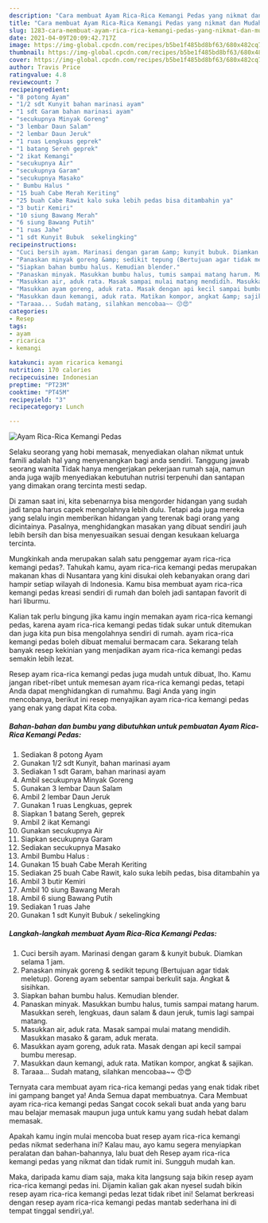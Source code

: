 ```yaml
---
description: "Cara membuat Ayam Rica-Rica Kemangi Pedas yang nikmat dan Mudah Dibuat"
title: "Cara membuat Ayam Rica-Rica Kemangi Pedas yang nikmat dan Mudah Dibuat"
slug: 1283-cara-membuat-ayam-rica-rica-kemangi-pedas-yang-nikmat-dan-mudah-dibuat
date: 2021-04-09T20:09:42.717Z
image: https://img-global.cpcdn.com/recipes/b5be1f485bd8bf63/680x482cq70/ayam-rica-rica-kemangi-pedas-foto-resep-utama.jpg
thumbnail: https://img-global.cpcdn.com/recipes/b5be1f485bd8bf63/680x482cq70/ayam-rica-rica-kemangi-pedas-foto-resep-utama.jpg
cover: https://img-global.cpcdn.com/recipes/b5be1f485bd8bf63/680x482cq70/ayam-rica-rica-kemangi-pedas-foto-resep-utama.jpg
author: Travis Price
ratingvalue: 4.8
reviewcount: 7
recipeingredient:
- "8 potong Ayam"
- "1/2 sdt Kunyit bahan marinasi ayam"
- "1 sdt Garam bahan marinasi ayam"
- "secukupnya Minyak Goreng"
- "3 lembar Daun Salam"
- "2 lembar Daun Jeruk"
- "1 ruas Lengkuas geprek"
- "1 batang Sereh geprek"
- "2 ikat Kemangi"
- "secukupnya Air"
- "secukupnya Garam"
- "secukupnya Masako"
- " Bumbu Halus "
- "15 buah Cabe Merah Keriting"
- "25 buah Cabe Rawit kalo suka lebih pedas bisa ditambahin ya"
- "3 butir Kemiri"
- "10 siung Bawang Merah"
- "6 siung Bawang Putih"
- "1 ruas Jahe"
- "1 sdt Kunyit Bubuk  sekelingking"
recipeinstructions:
- "Cuci bersih ayam. Marinasi dengan garam &amp; kunyit bubuk. Diamkan selama 1 jam."
- "Panaskan minyak goreng &amp; sedikit tepung (Bertujuan agar tidak meletup). Goreng ayam sebentar sampai berkulit saja. Angkat &amp; sisihkan."
- "Siapkan bahan bumbu halus. Kemudian blender."
- "Panaskan minyak. Masukkan bumbu halus, tumis sampai matang harum. Masukkan sereh, lengkuas, daun salam &amp; daun jeruk, tumis lagi sampai matang."
- "Masukkan air, aduk rata. Masak sampai mulai matang mendidih. Masukkan masako &amp; garam, aduk merata."
- "Masukkan ayam goreng, aduk rata. Masak dengan api kecil sampai bumbu meresap."
- "Masukkan daun kemangi, aduk rata. Matikan kompor, angkat &amp; sajikan."
- "Taraaa... Sudah matang, silahkan mencobaa~~ 😙😍"
categories:
- Resep
tags:
- ayam
- ricarica
- kemangi

katakunci: ayam ricarica kemangi 
nutrition: 170 calories
recipecuisine: Indonesian
preptime: "PT23M"
cooktime: "PT45M"
recipeyield: "3"
recipecategory: Lunch

---
```



![Ayam Rica-Rica Kemangi Pedas](https://img-global.cpcdn.com/recipes/b5be1f485bd8bf63/680x482cq70/ayam-rica-rica-kemangi-pedas-foto-resep-utama.jpg)

Selaku seorang yang hobi memasak, menyediakan olahan nikmat untuk famili adalah hal yang menyenangkan bagi anda sendiri. Tanggung jawab seorang  wanita Tidak hanya mengerjakan pekerjaan rumah saja, namun anda juga wajib menyediakan kebutuhan nutrisi terpenuhi dan santapan yang dimakan orang tercinta mesti sedap.

Di zaman  saat ini, kita sebenarnya bisa mengorder hidangan yang sudah jadi tanpa harus capek mengolahnya lebih dulu. Tetapi ada juga mereka yang selalu ingin memberikan hidangan yang terenak bagi orang yang dicintainya. Pasalnya, menghidangkan masakan yang dibuat sendiri jauh lebih bersih dan bisa menyesuaikan sesuai dengan kesukaan keluarga tercinta. 



Mungkinkah anda merupakan salah satu penggemar ayam rica-rica kemangi pedas?. Tahukah kamu, ayam rica-rica kemangi pedas merupakan makanan khas di Nusantara yang kini disukai oleh kebanyakan orang dari hampir setiap wilayah di Indonesia. Kamu bisa membuat ayam rica-rica kemangi pedas kreasi sendiri di rumah dan boleh jadi santapan favorit di hari liburmu.

Kalian tak perlu bingung jika kamu ingin memakan ayam rica-rica kemangi pedas, karena ayam rica-rica kemangi pedas tidak sukar untuk ditemukan dan juga kita pun bisa mengolahnya sendiri di rumah. ayam rica-rica kemangi pedas boleh dibuat memalui bermacam cara. Sekarang telah banyak resep kekinian yang menjadikan ayam rica-rica kemangi pedas semakin lebih lezat.

Resep ayam rica-rica kemangi pedas juga mudah untuk dibuat, lho. Kamu jangan ribet-ribet untuk memesan ayam rica-rica kemangi pedas, tetapi Anda dapat menghidangkan di rumahmu. Bagi Anda yang ingin mencobanya, berikut ini resep menyajikan ayam rica-rica kemangi pedas yang enak yang dapat Kita coba.

<!--inarticleads1-->

##### Bahan-bahan dan bumbu yang dibutuhkan untuk pembuatan Ayam Rica-Rica Kemangi Pedas:

1. Sediakan 8 potong Ayam
1. Gunakan 1/2 sdt Kunyit, bahan marinasi ayam
1. Sediakan 1 sdt Garam, bahan marinasi ayam
1. Ambil secukupnya Minyak Goreng
1. Gunakan 3 lembar Daun Salam
1. Ambil 2 lembar Daun Jeruk
1. Gunakan 1 ruas Lengkuas, geprek
1. Siapkan 1 batang Sereh, geprek
1. Ambil 2 ikat Kemangi
1. Gunakan secukupnya Air
1. Siapkan secukupnya Garam
1. Sediakan secukupnya Masako
1. Ambil  Bumbu Halus :
1. Gunakan 15 buah Cabe Merah Keriting
1. Sediakan 25 buah Cabe Rawit, kalo suka lebih pedas, bisa ditambahin ya
1. Ambil 3 butir Kemiri
1. Ambil 10 siung Bawang Merah
1. Ambil 6 siung Bawang Putih
1. Sediakan 1 ruas Jahe
1. Gunakan 1 sdt Kunyit Bubuk / sekelingking




<!--inarticleads2-->

##### Langkah-langkah membuat Ayam Rica-Rica Kemangi Pedas:

1. Cuci bersih ayam. Marinasi dengan garam &amp; kunyit bubuk. Diamkan selama 1 jam.
1. Panaskan minyak goreng &amp; sedikit tepung (Bertujuan agar tidak meletup). Goreng ayam sebentar sampai berkulit saja. Angkat &amp; sisihkan.
1. Siapkan bahan bumbu halus. Kemudian blender.
1. Panaskan minyak. Masukkan bumbu halus, tumis sampai matang harum. Masukkan sereh, lengkuas, daun salam &amp; daun jeruk, tumis lagi sampai matang.
1. Masukkan air, aduk rata. Masak sampai mulai matang mendidih. Masukkan masako &amp; garam, aduk merata.
1. Masukkan ayam goreng, aduk rata. Masak dengan api kecil sampai bumbu meresap.
1. Masukkan daun kemangi, aduk rata. Matikan kompor, angkat &amp; sajikan.
1. Taraaa... Sudah matang, silahkan mencobaa~~ 😙😍




Ternyata cara membuat ayam rica-rica kemangi pedas yang enak tidak ribet ini gampang banget ya! Anda Semua dapat membuatnya. Cara Membuat ayam rica-rica kemangi pedas Sangat cocok sekali buat anda yang baru mau belajar memasak maupun juga untuk kamu yang sudah hebat dalam memasak.

Apakah kamu ingin mulai mencoba buat resep ayam rica-rica kemangi pedas nikmat sederhana ini? Kalau mau, ayo kamu segera menyiapkan peralatan dan bahan-bahannya, lalu buat deh Resep ayam rica-rica kemangi pedas yang nikmat dan tidak rumit ini. Sungguh mudah kan. 

Maka, daripada kamu diam saja, maka kita langsung saja bikin resep ayam rica-rica kemangi pedas ini. Dijamin kalian gak akan nyesel sudah bikin resep ayam rica-rica kemangi pedas lezat tidak ribet ini! Selamat berkreasi dengan resep ayam rica-rica kemangi pedas mantab sederhana ini di tempat tinggal sendiri,ya!.

